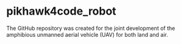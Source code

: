 # pikhawk4code_robot
The GitHub repository was created for the joint development of the amphibious unmanned aerial vehicle (UAV) for both land and air.
